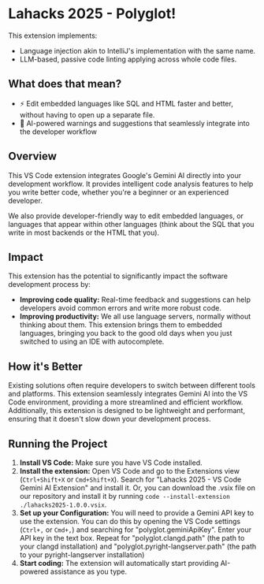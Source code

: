 # Lahacks 2025 - Polyglot!

This extension implements:

- Language injection akin to IntelliJ's implementation with the same name.
- LLM-based, passive code linting applying across whole code files.

## What does that mean?

- ⚡ Edit embedded languages like SQL and HTML faster and better, without having to open up a separate file.
- 🤖 AI-powered warnings and suggestions that seamlessly integrate into the developer workflow

## Overview

This VS Code extension integrates Google's Gemini AI directly into your development workflow. It provides intelligent code analysis features to help you write better code, whether you're a beginner or an experienced developer.

We also provide developer-friendly way to edit embedded languages, or languages that appear within other languages (think about the SQL that you write in most backends or the HTML that you).

## Impact

This extension has the potential to significantly impact the software development process by:

- **Improving code quality:** Real-time feedback and suggestions can help developers avoid common errors and write more robust code.
- **Improving productivity:** We all use language servers, normally without thinking about them. This extension brings them to embedded languages, bringing you back to the good old days when you just switched to using an IDE with autocomplete.

## How it's Better

Existing solutions often require developers to switch between different tools and platforms. This extension seamlessly integrates Gemini AI into the VS Code environment, providing a more streamlined and efficient workflow. Additionally, this extension is designed to be lightweight and performant, ensuring that it doesn't slow down your development process.

## Running the Project

1.  **Install VS Code:** Make sure you have VS Code installed.
2.  **Install the extension:** Open VS Code and go to the Extensions view (`Ctrl+Shift+X` or `Cmd+Shift+X`). Search for "Lahacks 2025 - VS Code Gemini AI Extension" and install it. Or, you can download the .vsix file on our repository and install it by running `code --install-extension ./lahacks2025-1.0.0.vsix`.
3.  **Set up your Configuration:** You will need to provide a Gemini API key to use the extension. You can do this by opening the VS Code settings (`Ctrl+,` or `Cmd+,`) and searching for "polyglot.geminiApiKey". Enter your API key in the text box. Repeat for "polyglot.clangd.path" (the path to your clangd installation) and "polyglot.pyright-langserver.path" (the path to your pyright-langserver installation)
4.  **Start coding:** The extension will automatically start providing AI-powered assistance as you type.
